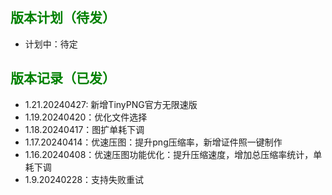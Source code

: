 
## <font color=green>版本计划（待发）</font>

- 计划中：待定


## <font color=green>版本记录（已发）</font>

- 1.21.20240427: 新增TinyPNG官方无限速版
- 1.19.20240420：优化文件选择
- 1.18.20240417：图扩单耗下调
- 1.17.20240414：优速压图：提升png压缩率，新增证件照一键制作
- 1.16.20240408：优速压图功能优化：提升压缩速度，增加总压缩率统计，单耗下调
- 1.9.20240228：支持失败重试


